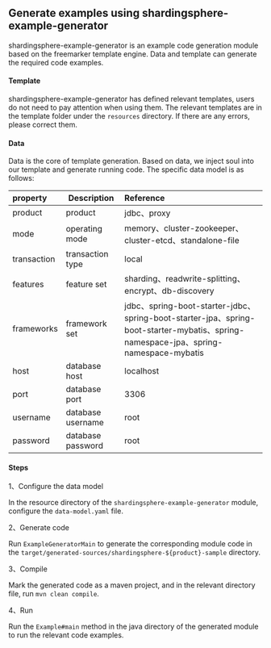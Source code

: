 ## Generate examples using shardingsphere-example-generator

shardingsphere-example-generator is an example code generation module based on the freemarker template engine. Data and template can generate the required code examples.

#### Template

shardingsphere-example-generator has defined relevant templates, users do not need to pay attention when using them. The relevant templates are in the template folder under the `resources` directory. If there are any errors, please correct them.

#### Data

Data is the core of template generation. Based on data, we inject soul into our template and generate running code. The specific data model is as follows:

| property            | Description        | Reference                                                                                                                         |
|:--------------------|--------------------|:----------------------------------------------------------------------------------------------------------------------------------|
| product             | product            | jdbc、proxy                                                                                                                        |
| mode                | operating mode     | memory、cluster-zookeeper、cluster-etcd、standalone-file                                                                             |
| transaction         | transaction type   | local                                                                                                                             |
| features            | feature set        | sharding、readwrite-splitting、encrypt、db-discovery                                                                                 |
| frameworks          | framework set      | jdbc、spring-boot-starter-jdbc、spring-boot-starter-jpa、spring-boot-starter-mybatis、spring-namespace-jpa、spring-namespace-mybatis   |
| host                | database host      | localhost                                                                                                                         |
| port                | database port      | 3306                                                                                                                              |
| username            | database username  | root                                                                                                                              |
| password            | database password  | root                                                                                                                              |

#### Steps

1、Configure the data model

In the resource directory of the `shardingsphere-example-generator` module, configure the `data-model.yaml` file.

2、Generate code

Run `ExampleGeneratorMain` to generate the corresponding module code in the `target/generated-sources/shardingsphere-${product}-sample` directory.

3、Compile

Mark the generated code as a maven project, and in the relevant directory file, run `mvn clean compile`.

4、Run

Run the `Example#main` method in the java directory of the generated module to run the relevant code examples.